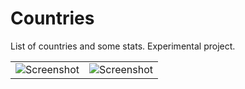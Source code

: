 # Countries

List of countries and some stats. Experimental project.

| | |
| ------------- | ------------- |
| ![Screenshot](https://i.imgur.com/51eVpub.jpg)  | ![Screenshot](https://i.imgur.com/ILhlr8G.jpg) |

